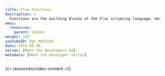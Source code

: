 ```yaml
---
title: Flux Functions
description: >
  Functions are the building blocks of the Flux scripting language. Here, Scott Anderson describes what [Flux functions](/flux/v0.x/stdlib/all-functions/) are, how they work, and how to use them.
menu:
  resources:
    parent: Videos
weight: 143
youtubeID: 8gt_MdCFw3k
date: 2022-06-30
series: [Meet the Developers S4]
metadata: [Meet the Developer Series]
---
```


{{< resources/video-content >}}
